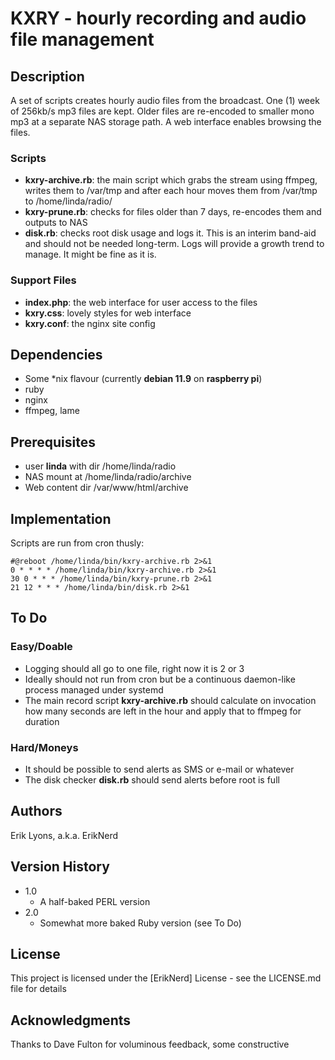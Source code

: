 # KXRY - hourly recording and audio file management

## Description
A set of scripts creates hourly audio files from the broadcast. One (1) week of 256kb/s mp3 files are kept. Older files are re-encoded to smaller mono mp3 at a separate NAS storage path. A web interface enables browsing the files.

### Scripts
* **kxry-archive.rb**: the main script which grabs the stream using ffmpeg, writes them to /var/tmp and after each hour moves them from /var/tmp to /home/linda/radio/ 
* **kxry-prune.rb**: checks for files older than 7 days, re-encodes them and outputs to NAS 
* **disk.rb**: checks root disk usage and logs it. This is an interim band-aid and should not be needed long-term. Logs will provide a growth trend to manage. It might be fine as it is.
### Support Files
* **index.php**: the web interface for user access to the files
* **kxry.css**: lovely styles for web interface
* **kxry.conf**: the nginx site config 

## Dependencies
* Some \*nix flavour (currently **debian 11.9** on **raspberry pi**)
* ruby
* nginx 
* ffmpeg, lame 
 
## Prerequisites
* user **linda** with dir /home/linda/radio
* NAS mount at /home/linda/radio/archive
* Web content dir /var/www/html/archive

## Implementation
Scripts are run from cron thusly:
````
#@reboot /home/linda/bin/kxry-archive.rb 2>&1
0 * * * * /home/linda/bin/kxry-archive.rb 2>&1
30 0 * * * /home/linda/bin/kxry-prune.rb 2>&1
21 12 * * * /home/linda/bin/disk.rb 2>&1
````
## To Do
### Easy/Doable
* Logging should all go to one file, right now it is 2 or 3
* Ideally should not run from cron but be a continuous daemon-like process managed under systemd
* The main record script **kxry-archive.rb** should calculate on invocation how many seconds are left in the hour and apply that to ffmpeg for duration
### Hard/Moneys
* It should be possible to send alerts as SMS or e-mail or whatever
* The disk checker **disk.rb** should send alerts before root is full

## Authors

Erik Lyons, a.k.a. ErikNerd

## Version History

* 1.0
    * A half-baked PERL version
* 2.0
    * Somewhat more baked Ruby version (see To Do)

## License

This project is licensed under the [ErikNerd] License - see the LICENSE.md file for details

## Acknowledgments

Thanks to Dave Fulton for voluminous feedback, some constructive

